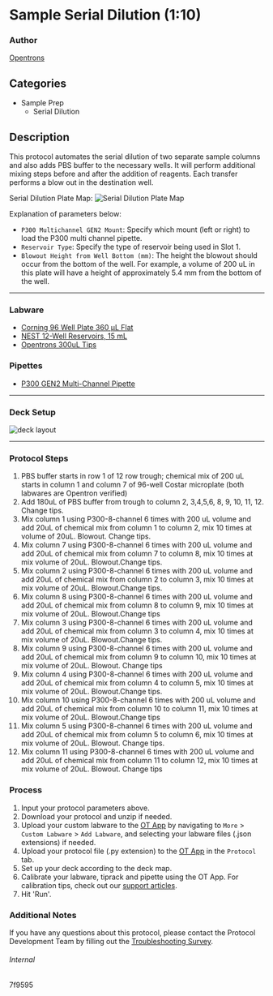 # Sample Serial Dilution (1:10)

### Author
[Opentrons](https://opentrons.com/)

## Categories
* Sample Prep
	* Serial Dilution

## Description
This protocol automates the serial dilution of two separate sample columns and also adds PBS buffer to the necessary wells. It will perform additional mixing steps before and after the addition of reagents. Each transfer performs a blow out in the destination well.

Serial Dilution Plate Map:
![Serial Dilution Plate Map](https://opentrons-protocol-library-website.s3.amazonaws.com/custom-README-images/7f9595/7f9595_dilution_map.png)

Explanation of parameters below:
* `P300 Multichannel GEN2 Mount`: Specify which mount (left or right) to load the P300 multi channel pipette.
* `Reservoir Type`: Specify the type of reservoir being used in Slot 1.
* `Blowout Height from Well Bottom (mm)`: The height the blowout should occur from the bottom of the well. For example, a volume of 200 uL in this plate will have a height of approximately 5.4 mm from the bottom of the well.

---

### Labware
* [Corning 96 Well Plate 360 µL Flat](https://labware.opentrons.com/corning_96_wellplate_360ul_flat?category=wellPlate)
* [NEST 12-Well Reservoirs, 15 mL](https://shop.opentrons.com/collections/reservoirs/products/nest-12-well-reservoir-15-ml)
* [Opentrons 300uL Tips](https://shop.opentrons.com/collections/opentrons-tips/products/opentrons-300ul-tips)

### Pipettes
* [P300 GEN2 Multi-Channel Pipette](https://shop.opentrons.com/collections/ot-2-robot/products/8-channel-electronic-pipette)

---

### Deck Setup
![deck layout](https://opentrons-protocol-library-website.s3.amazonaws.com/custom-README-images/7f9595/7f9595.png)

---

### Protocol Steps

1. PBS buffer starts in row 1 of 12 row trough; chemical mix of 200 uL starts in column 1 and column 7 of 96-well Costar microplate (both labwares are Opentron verified)
2. Add 180uL of PBS buffer from trough to column 2, 3,4,5,6, 8, 9, 10, 11, 12. Change tips.
3. Mix column 1 using P300-8-channel 6 times with 200 uL volume and add 20uL of chemical mix from column 1 to column 2, mix 10 times at volume of 20uL. Blowout. Change tips.
4. Mix column 7 using P300-8-channel 6 times with 200 uL volume and add 20uL of chemical mix from column 7 to column 8, mix 10 times at mix volume of 20uL. Blowout.Change tips.
5. Mix column 2 using P300-8-channel 6 times with 200 uL volume and add 20uL of chemical mix from column 2 to column 3, mix 10 times at mix volume of 20uL. Blowout.Change tips.
6. Mix column 8 using P300-8-channel 6 times with 200 uL volume and add 20uL of chemical mix from column 8 to column 9, mix 10 times at mix volume of 20uL. Blowout.Change tips
7. Mix column 3 using P300-8-channel 6 times with 200 uL volume and add 20uL of chemical mix from column 3 to column 4, mix 10 times at mix volume of 20uL. Blowout.Change tips.
8. Mix column 9 using P300-8-channel 6 times with 200 uL volume and add 20uL of chemical mix from column 9 to column 10, mix 10 times at mix volume of 20uL. Blowout. Change tips
9. Mix column 4 using P300-8-channel 6 times with 200 uL volume and add 20uL of chemical mix from column 4 to column 5, mix 10 times at mix volume of 20uL. Blowout.Change tips.
10. Mix column 10 using P300-8-channel 6 times with 200 uL volume and add 20uL of chemical mix from column 10 to column 11, mix 10 times at mix volume of 20uL. Blowout.Change tips
11. Mix column 5 using P300-8-channel 6 times with 200 uL volume and add 20uL of chemical mix from column 5 to column 6, mix 10 times at mix volume of 20uL. Blowout. Change tips.
12. Mix column 11 using P300-8-channel 6 times with 200 uL volume and add 20uL of chemical mix from column 11 to column 12, mix 10 times at mix volume of 20uL. Blowout. Change tips

### Process
1. Input your protocol parameters above.
2. Download your protocol and unzip if needed.
3. Upload your custom labware to the [OT App](https://opentrons.com/ot-app) by navigating to `More` > `Custom Labware` > `Add Labware`, and selecting your labware files (.json extensions) if needed.
4. Upload your protocol file (.py extension) to the [OT App](https://opentrons.com/ot-app) in the `Protocol` tab.
5. Set up your deck according to the deck map.
6. Calibrate your labware, tiprack and pipette using the OT App. For calibration tips, check out our [support articles](https://support.opentrons.com/en/collections/1559720-guide-for-getting-started-with-the-ot-2).
7. Hit 'Run'.

### Additional Notes
If you have any questions about this protocol, please contact the Protocol Development Team by filling out the [Troubleshooting Survey](https://protocol-troubleshooting.paperform.co/).

###### Internal
7f9595